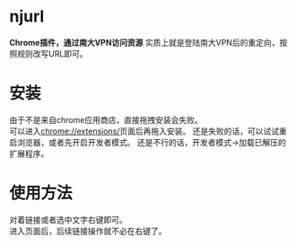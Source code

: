 # njurl
**Chrome插件，通过南大VPN访问资源**
实质上就是登陆南大VPN后的重定向，按照规则改写URL即可。

# 安装
由于不是来自chrome应用商店，直接拖拽安装会失败。  
可以进入[chrome://extensions/](chrome://extensions/)页面后再拖入安装。
还是失败的话，可以试试重启浏览器，或者先开启开发者模式。
还是不行的话，开发者模式->加载已解压的扩展程序。


# 使用方法
对着链接或者选中文字右键即可。  
进入页面后，后续链接操作就不必在右键了。
